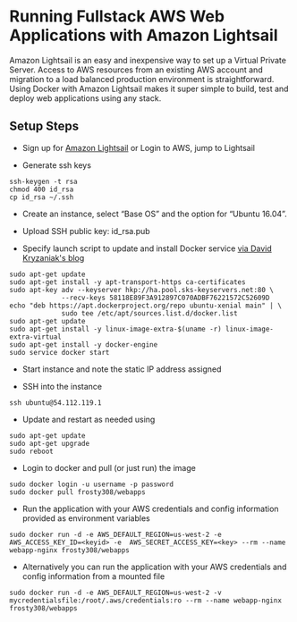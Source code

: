 Running Fullstack AWS Web Applications with Amazon Lightsail
============================================================
Amazon Lightsail is an easy and inexpensive way to set up a Virtual Private Server. Access
to AWS resources from an existing AWS account and migration to a load balanced production
environment is straightforward. Using Docker with Amazon Lightsail makes it super simple
to build, test and deploy web applications using any stack.

Setup Steps
-----------
* Sign up for [Amazon Lightsail](https://amazonlightsail.com) or Login to AWS, jump to Lightsail

* Generate ssh keys
```
ssh-keygen -t rsa
chmod 400 id_rsa
cp id_rsa ~/.ssh
```
* Create an instance, select “Base OS” and the option for “Ubuntu 16.04”.

* Upload SSH public key: id_rsa.pub

* Specify launch script to update and install Docker service [via David Kryzaniak's blog](https://davekz.com/docker-on-lightsail/)
```
sudo apt-get update
sudo apt-get install -y apt-transport-https ca-certificates
sudo apt-key adv --keyserver hkp://ha.pool.sks-keyservers.net:80 \
             --recv-keys 58118E89F3A912897C070ADBF76221572C52609D
echo "deb https://apt.dockerproject.org/repo ubuntu-xenial main" | \
             sudo tee /etc/apt/sources.list.d/docker.list
sudo apt-get update
sudo apt-get install -y linux-image-extra-$(uname -r) linux-image-extra-virtual
sudo apt-get install -y docker-engine
sudo service docker start
```

* Start instance and note the static IP address assigned

* SSH into the instance 
```
ssh ubuntu@54.112.119.1
```

* Update and restart as needed using
```
sudo apt-get update
sudo apt-get upgrade
sudo reboot
```

* Login to docker and pull (or just run) the image
```
sudo docker login -u username -p password
sudo docker pull frosty308/webapps
```
* Run the application with your AWS credentials and config information provided as environment variables
```
sudo docker run -d -e AWS_DEFAULT_REGION=us-west-2 -e AWS_ACCESS_KEY_ID=<keyid> -e  AWS_SECRET_ACCESS_KEY=<key> --rm --name webapp-nginx frosty308/webapps
```
* Alternatively you can run the application with your AWS credentials and config information from a mounted file
```
sudo docker run -d -e AWS_DEFAULT_REGION=us-west-2 -v mycredentialsfile:/root/.aws/credentials:ro --rm --name webapp-nginx frosty308/webapps
```
